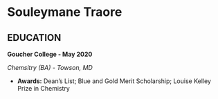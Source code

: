 #                                                                         Souleymane Traore
## EDUCATION

**Goucher College - May 2020**

*Chemsitry (BA) - Towson, MD*

- **Awards:** Dean’s List; Blue and Gold Merit Scholarship; Louise Kelley Prize in Chemistry
